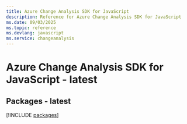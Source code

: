 ```yaml
---
title: Azure Change Analysis SDK for JavaScript
description: Reference for Azure Change Analysis SDK for JavaScript
ms.date: 09/03/2025
ms.topic: reference
ms.devlang: javascript
ms.service: changeanalysis
---
```

# Azure Change Analysis SDK for JavaScript - latest
## Packages - latest
[!INCLUDE [packages](change-analysis-index.md)]